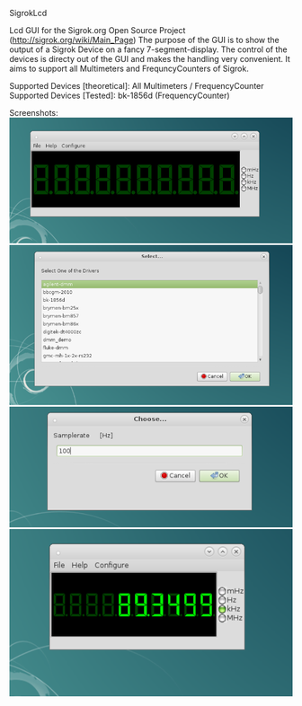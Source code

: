 SigrokLcd

Lcd GUI for the Sigrok.org Open Source Project (http://sigrok.org/wiki/Main_Page)
The purpose of the GUI is to show the output of a Sigrok Device on a fancy 7-segment-display. 
The control of the devices is directy out of the GUI and makes the handling very convenient.
It aims to support all Multimeters and FrequncyCounters of Sigrok.

Supported Devices [theoretical]: All Multimeters / FrequencyCounter<br>
Supported Devices [Tested]: bk-1856d (FrequencyCounter)

Screenshots:<br>
![GUI after Startup](https://github.com/LUMERIIX/SigrokLcd/blob/master/Screenshots/off.png)<br>
![Select Device](https://github.com/LUMERIIX/SigrokLcd/blob/master/Screenshots/select.png)<br>
![set samplerate](https://github.com/LUMERIIX/SigrokLcd/blob/master/Screenshots/samplerate.png)<br>
![Shows Value](https://github.com/LUMERIIX/SigrokLcd/blob/master/Screenshots/shows.png)<br>
